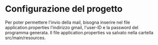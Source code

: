# Configurazione del progetto

Per poter permettere l'invio della mail, bisogna inserire nel file application.properties l'indirizzo gmail, l'user-ID e la password del programma generata.
Il file application.properties va salvato nella cartella src/main/resources.